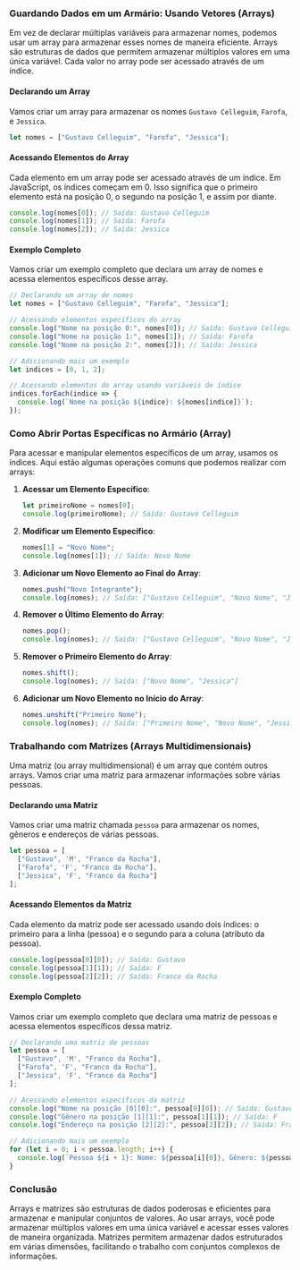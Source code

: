### Guardando Dados em um Armário: Usando Vetores (Arrays)

Em vez de declarar múltiplas variáveis para armazenar nomes, podemos usar um array para armazenar esses nomes de maneira eficiente. Arrays são estruturas de dados que permitem armazenar múltiplos valores em uma única variável. Cada valor no array pode ser acessado através de um índice.

#### Declarando um Array

Vamos criar um array para armazenar os nomes `Gustavo Celleguim`, `Farofa`, e `Jessica`.

```javascript
let nomes = ["Gustavo Celleguim", "Farofa", "Jessica"];
```

#### Acessando Elementos do Array

Cada elemento em um array pode ser acessado através de um índice. Em JavaScript, os índices começam em 0. Isso significa que o primeiro elemento está na posição 0, o segundo na posição 1, e assim por diante.

```javascript
console.log(nomes[0]); // Saída: Gustavo Celleguim
console.log(nomes[1]); // Saída: Farofa
console.log(nomes[2]); // Saída: Jessica
```

#### Exemplo Completo

Vamos criar um exemplo completo que declara um array de nomes e acessa elementos específicos desse array.

```javascript
// Declarando um array de nomes
let nomes = ["Gustavo Celleguim", "Farofa", "Jessica"];

// Acessando elementos específicos do array
console.log("Nome na posição 0:", nomes[0]); // Saída: Gustavo Celleguim
console.log("Nome na posição 1:", nomes[1]); // Saída: Farofa
console.log("Nome na posição 2:", nomes[2]); // Saída: Jessica

// Adicionando mais um exemplo
let indices = [0, 1, 2];

// Acessando elementos do array usando variáveis de índice
indices.forEach(indice => {
  console.log(`Nome na posição ${indice}: ${nomes[indice]}`);
});
```

### Como Abrir Portas Específicas no Armário (Array)

Para acessar e manipular elementos específicos de um array, usamos os índices. Aqui estão algumas operações comuns que podemos realizar com arrays:

1. **Acessar um Elemento Específico**:
   ```javascript
   let primeiroNome = nomes[0];
   console.log(primeiroNome); // Saída: Gustavo Celleguim
   ```

2. **Modificar um Elemento Específico**:
   ```javascript
   nomes[1] = "Novo Nome";
   console.log(nomes[1]); // Saída: Novo Nome
   ```

3. **Adicionar um Novo Elemento ao Final do Array**:
   ```javascript
   nomes.push("Novo Integrante");
   console.log(nomes); // Saída: ["Gustavo Celleguim", "Novo Nome", "Jessica", "Novo Integrante"]
   ```

4. **Remover o Último Elemento do Array**:
   ```javascript
   nomes.pop();
   console.log(nomes); // Saída: ["Gustavo Celleguim", "Novo Nome", "Jessica"]
   ```

5. **Remover o Primeiro Elemento do Array**:
   ```javascript
   nomes.shift();
   console.log(nomes); // Saída: ["Novo Nome", "Jessica"]
   ```

6. **Adicionar um Novo Elemento no Início do Array**:
   ```javascript
   nomes.unshift("Primeiro Nome");
   console.log(nomes); // Saída: ["Primeiro Nome", "Novo Nome", "Jessica"]
   ```

### Trabalhando com Matrizes (Arrays Multidimensionais)

Uma matriz (ou array multidimensional) é um array que contém outros arrays. Vamos criar uma matriz para armazenar informações sobre várias pessoas.

#### Declarando uma Matriz

Vamos criar uma matriz chamada `pessoa` para armazenar os nomes, gêneros e endereços de várias pessoas.

```javascript
let pessoa = [
  ["Gustavo", 'M', "Franco da Rocha"],
  ["Farofa", 'F', "Franco da Rocha"],
  ["Jessica", 'F', "Franco da Rocha"]
];
```

#### Acessando Elementos da Matriz

Cada elemento da matriz pode ser acessado usando dois índices: o primeiro para a linha (pessoa) e o segundo para a coluna (atributo da pessoa).

```javascript
console.log(pessoa[0][0]); // Saída: Gustavo
console.log(pessoa[1][1]); // Saída: F
console.log(pessoa[2][2]); // Saída: Franco da Rocha
```

#### Exemplo Completo

Vamos criar um exemplo completo que declara uma matriz de pessoas e acessa elementos específicos dessa matriz.

```javascript
// Declarando uma matriz de pessoas
let pessoa = [
  ["Gustavo", 'M', "Franco da Rocha"],
  ["Farofa", 'F', "Franco da Rocha"],
  ["Jessica", 'F', "Franco da Rocha"]
];

// Acessando elementos específicos da matriz
console.log("Nome na posição [0][0]:", pessoa[0][0]); // Saída: Gustavo
console.log("Gênero na posição [1][1]:", pessoa[1][1]); // Saída: F
console.log("Endereço na posição [2][2]:", pessoa[2][2]); // Saída: Franco da Rocha

// Adicionando mais um exemplo
for (let i = 0; i < pessoa.length; i++) {
  console.log(`Pessoa ${i + 1}: Nome: ${pessoa[i][0]}, Gênero: ${pessoa[i][1]}, Endereço: ${pessoa[i][2]}`);
}
```

### Conclusão

Arrays e matrizes são estruturas de dados poderosas e eficientes para armazenar e manipular conjuntos de valores. Ao usar arrays, você pode armazenar múltiplos valores em uma única variável e acessar esses valores de maneira organizada. Matrizes permitem armazenar dados estruturados em várias dimensões, facilitando o trabalho com conjuntos complexos de informações.